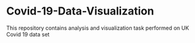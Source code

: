 # Covid-19-Data-Visualization
This repository contains analysis and visualization task performed on UK Covid 19 data set 
